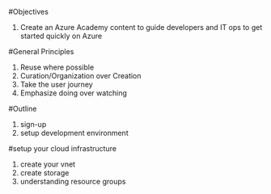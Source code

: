 #Objectives
1. Create an Azure Academy content to guide developers and IT ops to get started quickly on Azure

#General Principles
1. Reuse where possible
2. Curation/Organization over Creation
3. Take the user journey
4. Emphasize doing over watching

#Outline
1. sign-up
2. setup development environment

#setup your cloud infrastructure
1. create your vnet
2. create storage 
3. understanding resource groups
